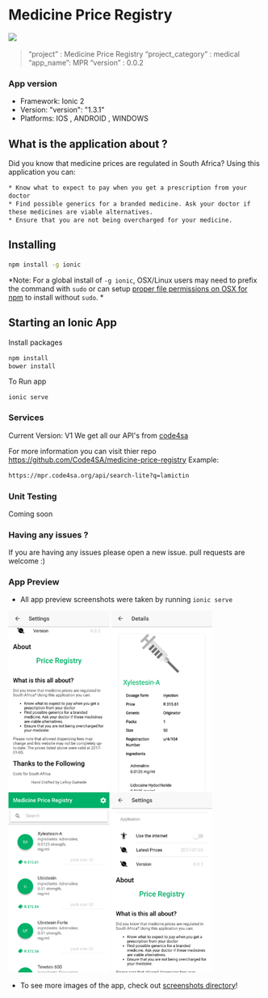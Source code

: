 # Medicine Price Registry
<img src="/resources/header.png" width="150"> 

> “project” :           Medicine Price Registry
> “project_category” :  medical
> “app_name”:           MPR
> “version” :           0.0.2

### App version
* Framework:  Ionic 2
* Version:    "version": "1.3.1"
* Platforms:  IOS , ANDROID , WINDOWS

## What is the application about ? ##
Did you know that medicine prices are regulated in South Africa? Using this application you can:

    * Know what to expect to pay when you get a prescription from your doctor
    * Find possible generics for a branded medicine. Ask your doctor if these medicines are viable alternatives.
    * Ensure that you are not being overcharged for your medicine.

## Installing

```bash
npm install -g ionic
```

*Note: For a global install of `-g ionic`, OSX/Linux users may need to prefix the command with `sudo` or can setup [proper file permissions on OSX for npm](http://www.johnpapa.net/how-to-use-npm-global-without-sudo-on-osx/) to install without `sudo`. *


## Starting an Ionic App

Install packages

    npm install
    bower install

To Run app

```bash
ionic serve
``` 

### Services

Current Version: V1
We get all our API's from [code4sa](https://mpr.code4sa.org/)

For more information you can visit thier repo
https://github.com/Code4SA/medicine-price-registry
Example:
```bash
https://mpr.code4sa.org/api/search-lite?q=lamictin
```


### Unit Testing

Coming soon

### Having any issues ?

If you are having any issues please open a new issue. pull requests are welcome :) 

### App Preview

- All app preview screenshots were taken by running `ionic serve`

<img src="/resources/screenshots/android(about).png" width="200">
<img src="/resources/screenshots/android(details).png" width="200">
<img src="/resources/screenshots/android(home).png" width="200">
<img src="/resources/screenshots/android(settings).png" width="200">

- To see more images of the app, check out [screenshots directory](https://github.com/leroygumede/medicine-price-registry-mobile/tree/master/resources/screenshots)!
